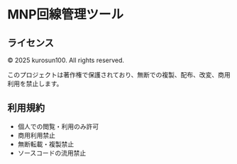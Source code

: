 # MNP回線管理ツール

## ライセンス
© 2025 kurosun100. All rights reserved.

このプロジェクトは著作権で保護されており、無断での複製、配布、改変、商用利用を禁止します。

## 利用規約
- 個人での閲覧・利用のみ許可
- 商用利用禁止
- 無断転載・複製禁止
- ソースコードの流用禁止
